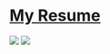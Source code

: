 # [My Resume](https://github.com/keshihua5/resume/blob/master/images/Cloud%2C%20Robert.pdf)
<img src="https://github.com/keshihua5/resume/blob/master/images/Cloud%2C%20Robert_Page_1.png">
<img src="https://github.com/keshihua5/resume/blob/master/images/Cloud%2C%20Robert_Page_2.png">
